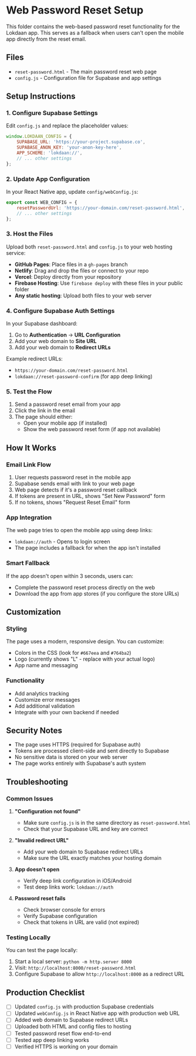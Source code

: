 # Web Password Reset Setup

This folder contains the web-based password reset functionality for the Lokdaan app. This serves as a fallback when users can't open the mobile app directly from the reset email.

## Files

- `reset-password.html` - The main password reset web page
- `config.js` - Configuration file for Supabase and app settings

## Setup Instructions

### 1. Configure Supabase Settings

Edit `config.js` and replace the placeholder values:

```javascript
window.LOKDAAN_CONFIG = {
    SUPABASE_URL: 'https://your-project.supabase.co',
    SUPABASE_ANON_KEY: 'your-anon-key-here',
    APP_SCHEME: 'lokdaan://',
    // ... other settings
};
```

### 2. Update App Configuration

In your React Native app, update `config/webConfig.js`:

```javascript
export const WEB_CONFIG = {
    resetPasswordUrl: 'https://your-domain.com/reset-password.html',
    // ... other settings
};
```

### 3. Host the Files

Upload both `reset-password.html` and `config.js` to your web hosting service:

- **GitHub Pages**: Place files in a `gh-pages` branch
- **Netlify**: Drag and drop the files or connect to your repo
- **Vercel**: Deploy directly from your repository
- **Firebase Hosting**: Use `firebase deploy` with these files in your public folder
- **Any static hosting**: Upload both files to your web server

### 4. Configure Supabase Auth Settings

In your Supabase dashboard:

1. Go to **Authentication** → **URL Configuration**
2. Add your web domain to **Site URL**
3. Add your web domain to **Redirect URLs**

Example redirect URLs:
- `https://your-domain.com/reset-password.html`
- `lokdaan://reset-password-confirm` (for app deep linking)

### 5. Test the Flow

1. Send a password reset email from your app
2. Click the link in the email
3. The page should either:
   - Open your mobile app (if installed)
   - Show the web password reset form (if app not available)

## How It Works

### Email Link Flow

1. User requests password reset in the mobile app
2. Supabase sends email with link to your web page
3. Web page detects if it's a password reset callback
4. If tokens are present in URL, shows "Set New Password" form
5. If no tokens, shows "Request Reset Email" form

### App Integration

The web page tries to open the mobile app using deep links:
- `lokdaan://auth` - Opens to login screen
- The page includes a fallback for when the app isn't installed

### Smart Fallback

If the app doesn't open within 3 seconds, users can:
- Complete the password reset process directly on the web
- Download the app from app stores (if you configure the store URLs)

## Customization

### Styling

The page uses a modern, responsive design. You can customize:
- Colors in the CSS (look for `#667eea` and `#764ba2`)
- Logo (currently shows "L" - replace with your actual logo)
- App name and messaging

### Functionality

- Add analytics tracking
- Customize error messages
- Add additional validation
- Integrate with your own backend if needed

## Security Notes

- The page uses HTTPS (required for Supabase auth)
- Tokens are processed client-side and sent directly to Supabase
- No sensitive data is stored on your web server
- The page works entirely with Supabase's auth system

## Troubleshooting

### Common Issues

1. **"Configuration not found"**
   - Make sure `config.js` is in the same directory as `reset-password.html`
   - Check that your Supabase URL and key are correct

2. **"Invalid redirect URL"**
   - Add your web domain to Supabase redirect URLs
   - Make sure the URL exactly matches your hosting domain

3. **App doesn't open**
   - Verify deep link configuration in iOS/Android
   - Test deep links work: `lokdaan://auth`

4. **Password reset fails**
   - Check browser console for errors
   - Verify Supabase configuration
   - Check that tokens in URL are valid (not expired)

### Testing Locally

You can test the page locally:

1. Start a local server: `python -m http.server 8000`
2. Visit: `http://localhost:8000/reset-password.html`
3. Configure Supabase to allow `http://localhost:8000` as a redirect URL

## Production Checklist

- [ ] Updated `config.js` with production Supabase credentials
- [ ] Updated `webConfig.js` in React Native app with production web URL
- [ ] Added web domain to Supabase redirect URLs
- [ ] Uploaded both HTML and config files to hosting
- [ ] Tested password reset flow end-to-end
- [ ] Tested app deep linking works
- [ ] Verified HTTPS is working on your domain
